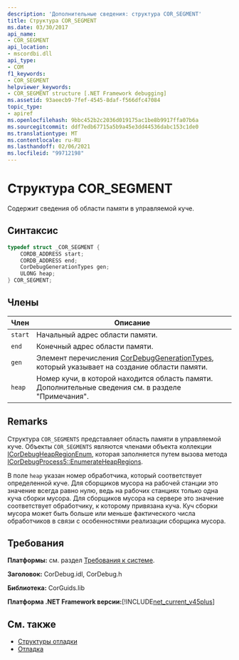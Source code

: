 ```yaml
---
description: 'Дополнительные сведения: структура COR_SEGMENT'
title: Структура COR_SEGMENT
ms.date: 03/30/2017
api_name:
- COR_SEGMENT
api_location:
- mscordbi.dll
api_type:
- COM
f1_keywords:
- COR_SEGMENT
helpviewer_keywords:
- COR_SEGMENT structure [.NET Framework debugging]
ms.assetid: 93aeecb9-7fef-4545-8daf-f566dfc47084
topic_type:
- apiref
ms.openlocfilehash: 9bbc452b2c2036d019175ac1be8b9917ffa07b6a
ms.sourcegitcommit: ddf7edb67715a5b9a45e3dd44536dabc153c1de0
ms.translationtype: MT
ms.contentlocale: ru-RU
ms.lasthandoff: 02/06/2021
ms.locfileid: "99712198"
---
```

# <a name="cor_segment-structure"></a>Структура COR_SEGMENT

Содержит сведения об области памяти в управляемой куче.  
  
## <a name="syntax"></a>Синтаксис  
  
```cpp  
typedef struct _COR_SEGMENT {  
    CORDB_ADDRESS start;
    CORDB_ADDRESS end;
    CorDebugGenerationTypes gen;
    ULONG heap;
} COR_SEGMENT;  
```  
  
## <a name="members"></a>Члены  
  
|Член|Описание|  
|------------|-----------------|  
|`start`|Начальный адрес области памяти.|  
|`end`|Конечный адрес области памяти.|  
|`gen`|Элемент перечисления [CorDebugGenerationTypes](cordebuggenerationtypes-enumeration.md), который указывает на создание области памяти.|  
|`heap`|Номер кучи, в которой находится область памяти. Дополнительные сведения см. в разделе "Примечания".|  
  
## <a name="remarks"></a>Remarks  

 Структура `COR_SEGMENTS` представляет область памяти в управляемой куче.  Объекты `COR_SEGMENTS` являются членами объекта коллекции [ICorDebugHeapRegionEnum](icordebugheapsegmentenum-interface.md), которая заполняется путем вызова метода [ICorDebugProcess5::EnumerateHeapRegions](icordebugprocess5-enumerateheapregions-method.md).  
  
 В поле `heap` указан номер обработчика, который соответствует определенной куче. Для сборщиков мусора на рабочей станции это значение всегда равно нулю, ведь на рабочих станциях только одна куча сборки мусора. Для сборщиков мусора на сервере это значение соответствует обработчику, к которому привязана куча. Куч сборки мусора может быть больше или меньше фактического числа обработчиков в связи с особенностями реализации сборщика мусора.  
  
## <a name="requirements"></a>Требования  

 **Платформы:** см. раздел [Требования к системе](../../get-started/system-requirements.md).  
  
 **Заголовок:** CorDebug.idl, CorDebug.h  
  
 **Библиотека:** CorGuids.lib  
  
 **Платформа .NET Framework версии:**[!INCLUDE[net_current_v45plus](../../../../includes/net-current-v45plus-md.md)]  
  
## <a name="see-also"></a>См. также

- [Структуры отладки](debugging-structures.md)
- [Отладка](index.md)

